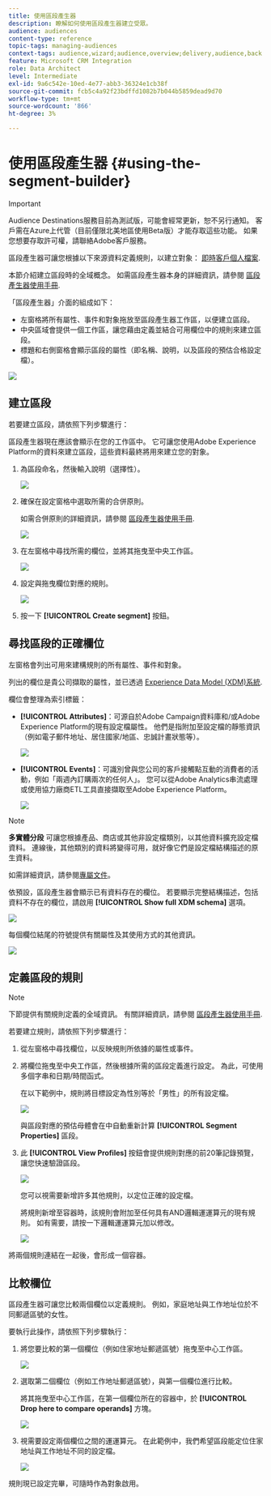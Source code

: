 ```yaml
---
title: 使用區段產生器
description: 瞭解如何使用區段產生器建立受眾。
audience: audiences
content-type: reference
topic-tags: managing-audiences
context-tags: audience,wizard;audience,overview;delivery,audience,back
feature: Microsoft CRM Integration
role: Data Architect
level: Intermediate
exl-id: 9a6c542e-10ed-4e77-abb3-36324e1cb38f
source-git-commit: fcb5c4a92f23bdffd1082b7b044b5859dead9d70
workflow-type: tm+mt
source-wordcount: '866'
ht-degree: 3%

---
```


# 使用區段產生器 {#using-the-segment-builder}

>[!IMPORTANT]
>
>Audience Destinations服務目前為測試版，可能會經常更新，恕不另行通知。 客戶需在Azure上代管（目前僅限北美地區使用Beta版）才能存取這些功能。 如果您想要存取許可權，請聯絡Adobe客戶服務。

區段產生器可讓您根據以下來源資料定義規則，以建立對象： [即時客戶個人檔案](https://experienceleague.adobe.com/docs/experience-platform/profile/home.html).

本節介紹建立區段時的全域概念。 如需區段產生器本身的詳細資訊，請參閱 [區段產生器使用手冊](https://experienceleague.adobe.com/docs/experience-platform/segmentation/ui/overview.html).

「區段產生器」介面的組成如下：

* 左窗格將所有屬性、事件和對象拖放至區段產生器工作區，以便建立區段。
* 中央區域會提供一個工作區，讓您藉由定義並結合可用欄位中的規則來建立區段。
* 標題和右側窗格會顯示區段的屬性（即名稱、說明，以及區段的預估合格設定檔）。

![](assets/aep_audiences_interface.png)

## 建立區段

若要建立區段，請依照下列步驟進行：

區段產生器現在應該會顯示在您的工作區中。 它可讓您使用Adobe Experience Platform的資料來建立區段，這些資料最終將用來建立您的對象。

1. 為區段命名，然後輸入說明（選擇性）。

   ![](assets/aep_audiences_creation_edit_name.png)

1. 確保在設定窗格中選取所需的合併原則。

   如需合併原則的詳細資訊，請參閱 [區段產生器使用手冊](https://experienceleague.adobe.com/docs/experience-platform/segmentation/ui/overview.html).

   ![](assets/aep_audiences_mergepolicy.png)

1. 在左窗格中尋找所需的欄位，並將其拖曳至中央工作區。

   ![](assets/aep_audiences_dragfield.png)

1. 設定與拖曳欄位對應的規則。

   ![](assets/aep_audiences_configure_rules.png)

1. 按一下 **[!UICONTROL Create segment]** 按鈕。

## 尋找區段的正確欄位

左窗格會列出可用來建構規則的所有屬性、事件和對象。

列出的欄位是貴公司擷取的屬性，並已透過 [Experience Data Model (XDM)系統](https://experienceleague.adobe.com/docs/experience-platform/xdm/home.html).

欄位會整理為索引標籤：

* **[!UICONTROL Attributes]**：可源自於Adobe Campaign資料庫和/或Adobe Experience Platform的現有設定檔屬性。 他們是指附加至設定檔的靜態資訊（例如電子郵件地址、居住國家/地區、忠誠計畫狀態等）。

  ![](assets/aep_audiences_attributestab.png)

* **[!UICONTROL Events]**：可識別曾與您公司的客戶接觸點互動的消費者的活動，例如「兩週內訂購兩次的任何人」。 您可以從Adobe Analytics串流處理或使用協力廠商ETL工具直接擷取至Adobe Experience Platform。

  ![](assets/aep_audiences_eventstab.png)

>[!NOTE]
>
>**多實體分段** 可讓您根據產品、商店或其他非設定檔類別，以其他資料擴充設定檔資料。 連線後，其他類別的資料將變得可用，就好像它們是設定檔結構描述的原生資料。
>
>如需詳細資訊，請參閱[專屬文件](https://experienceleague.adobe.com/docs/experience-platform/segmentation/multi-entity-segmentation.html)。

依預設，區段產生器會顯示已有資料存在的欄位。 若要顯示完整結構描述，包括資料不存在的欄位，請啟用 **[!UICONTROL Show full XDM schema]** 選項。

![](assets/aep_audiences_populatedfields.png)

每個欄位結尾的符號提供有關屬性及其使用方式的其他資訊。

![](assets/aep_audiences_isymbol.png)

## 定義區段的規則

>[!NOTE]
>
>下節提供有關規則定義的全域資訊。 有關詳細資訊，請參閱 [區段產生器使用手冊](https://experienceleague.adobe.com/docs/experience-platform/segmentation/ui/overview.html).

若要建立規則，請依照下列步驟進行：

1. 從左窗格中尋找欄位，以反映規則所依據的屬性或事件。

1. 將欄位拖曳至中央工作區，然後根據所需的區段定義進行設定。 為此，可使用多個字串和日期/時間函式。

   在以下範例中，規則將目標設定為性別等於「男性」的所有設定檔。

   ![](assets/aep_audiences_malegender.png)

   與區段對應的預估母體會在中自動重新計算 **[!UICONTROL Segment Properties]** 區段。

1. 此 **[!UICONTROL View Profiles]** 按鈕會提供規則對應的前20筆記錄預覽，讓您快速驗證區段。

   ![](assets/aep_audiences_samplepreview.png)

   您可以視需要新增許多其他規則，以定位正確的設定檔。

   將規則新增至容器時，該規則會附加至任何具有AND邏輯運運算元的現有規則。 如有需要，請按一下邏輯運運算元加以修改。

   ![](assets/aep_audiences_andoperator.png)

將兩個規則連結在一起後，會形成一個容器。

## 比較欄位

區段產生器可讓您比較兩個欄位以定義規則。 例如，家庭地址與工作地址位於不同郵遞區號的女性。

要執行此操作，請依照下列步驟執行：

1. 將您要比較的第一個欄位（例如住家地址郵遞區號）拖曳至中心工作區。

   ![](assets/aep_audiences_comparing_1.png)

1. 選取第二個欄位（例如工作地址郵遞區號），與第一個欄位進行比較。

   將其拖曳至中心工作區，在第一個欄位所在的容器中，於 **[!UICONTROL Drop here to compare operands]** 方塊。

   ![](assets/aep_audiences_comparing_2.png)

1. 視需要設定兩個欄位之間的運運算元。 在此範例中，我們希望區段能定位住家地址與工作地址不同的設定檔。

   ![](assets/aep_audiences_comparing_3.png)

規則現已設定完畢，可隨時作為對象啟用。

